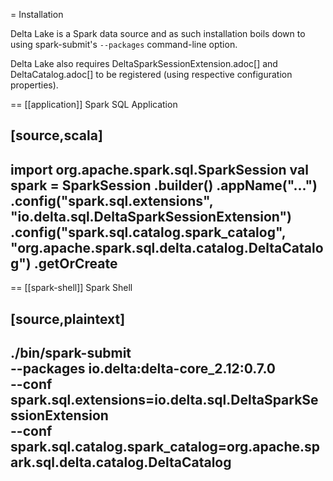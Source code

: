 = Installation

Delta Lake is a Spark data source and as such installation boils down to using spark-submit's `--packages` command-line option.

Delta Lake also requires DeltaSparkSessionExtension.adoc[] and DeltaCatalog.adoc[] to be registered (using respective configuration properties).

== [[application]] Spark SQL Application

[source,scala]
----
import org.apache.spark.sql.SparkSession
val spark = SparkSession
  .builder()
  .appName("...")
  .config("spark.sql.extensions", "io.delta.sql.DeltaSparkSessionExtension")
  .config("spark.sql.catalog.spark_catalog", "org.apache.spark.sql.delta.catalog.DeltaCatalog")
  .getOrCreate
----

== [[spark-shell]] Spark Shell

[source,plaintext]
----
./bin/spark-submit \
  --packages io.delta:delta-core_2.12:0.7.0 \
  --conf spark.sql.extensions=io.delta.sql.DeltaSparkSessionExtension \
  --conf spark.sql.catalog.spark_catalog=org.apache.spark.sql.delta.catalog.DeltaCatalog
----
